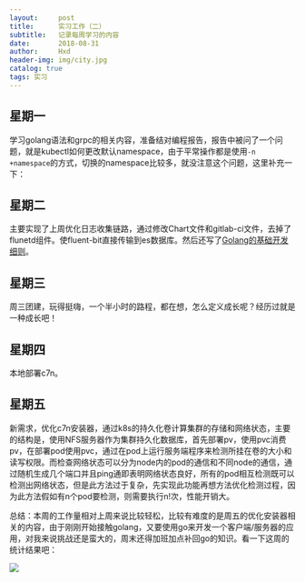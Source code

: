 ```yaml
---
layout:     post
title:      实习工作（二）
subtitle:   记录每周学习的内容
date:       2018-08-31
author:     Hxd
header-img: img/city.jpg
catalog: true
tags: 实习
---
```


## 星期一
学习golang语法和grpc的相关内容，准备结对编程报告，报告中被问了一个问题，就是kubectl如何更改默认namespace，由于平常操作都是使用`-n +namespace`的方式，切换的namespace比较多，就没注意这个问题，这里补充一下：
## 星期二
主要实现了上周优化日志收集链路，通过修改Chart文件和gitlab-ci文件，去掉了flunetd组件。使fluent-bit直接传输到es数据库。然后还写了[Golang的基础开发细则](https://mangoqiqi.github.io/2018/08/28/Golang%E5%BC%80%E5%8F%91%E8%A7%84%E8%8C%83/)。


## 星期三

周三团建，玩得挺嗨，一个半小时的路程，都在想，怎么定义成长呢？经历过就是一种成长吧！


## 星期四

本地部署c7n。

## 星期五

新需求，优化c7n安装器，通过k8s的持久化卷计算集群的存储和网络状态，主要的结构是，使用NFS服务器作为集群持久化数据库，首先部署pv，使用pvc消费pv，在部署pod使用pvc，通过在pod上运行服务端程序来检测所挂在卷的大小和读写权限。而检查网络状态可以分为node内的pod的通信和不同node的通信，通过随机生成几个端口并且ping通即表明网络状态良好，所有的pod相互检测既可以检测出网络状态，但是此方法过于复杂，先实现此功能再想方法优化检测过程，因为此方法假如有n个pod要检测，则需要执行n!次，性能开销大。

总结：本周的工作量相对上周来说比较轻松，比较有难度的是周五的优化安装器相关的内容，由于刚刚开始接触golang，又要使用go来开发一个客户端/服务器的应用，对我来说挑战还是蛮大的，周末还得加班加点补回go的知识。看一下这周的统计结果吧：

![](http://pbqgh436d.bkt.clouddn.com/18-9-1/56377929.jpg)
